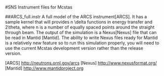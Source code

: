 #SNS Instrument files for Mcstas

##ARCS_full.instr 
A full model of the ARCS instrument[ARCS]. It has a sample kernel that will provides n \delta functions in energy transfer and 2\theta, where n is a number of equally spaced points around the straight through beam. 
The output of the simulation is a Nexus[Nexus] file that can be read in Mantid [Mantid]. The ability to write Nexus files ready for Mantid is a relatively new feature so to run this simulation properly, you will need to use the current Mcstas development version rather than the release version.

[ARCS] http://neutrons.ornl.gov/arcs
[Nexus] http://www.nexusformat.org/
[Mantid] http://www.mantidproject.org
